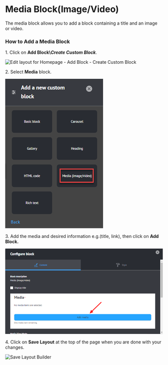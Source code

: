 # Media Block(Image/Video)

The media block allows you to add a block containing a title and an image or video.

### **How to Add a Media Block**

1\. Click on **Add Block\\**_**Create Custom Block**_.

![Edit layout for Homepage - Add Block - Create Custom Block](<../../../.gitbook/assets/Edit layout for Homepage \_ Add Block - Create Custom Block.png>)

2\. Select **Media** block.

![Add a New Custom Block - Media Block](<../../../.gitbook/assets/image (28).png>)

3\. Add the media and desired information e.g.(title, link), then click on **Add Block.**

![Media Block - Configure Block](<../../../.gitbook/assets/image (12).png>)

4\. Click on **Save Layout** at the top of the page when you are done with your changes.

![Save Layout Builder](<../../../.gitbook/assets/Edit layout for Homepage \_ Save Layout.png>)
